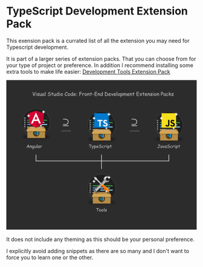 # TypeScript Development Extension Pack

This exension pack is a currated list of all the extension you may need for Typescript development.

It is part of a larger series of extension packs. That you can choose from for your type of project or preference. In addition I recommend installing some extra tools to make life easier: [Development Tools Extension Pack](https://marketplace.visualstudio.com/items?itemName=MarkusFalk.development-tools-extension-pack)

![](https://github.com/markusfalk/vscode-typescript-extension-pack/blob/development/typescript-development-extension-pack/vscode-front-end-development-extension-packs.png?raw=true)

It does not include any theming as this should be your personal preference.

I explicitly avoid adding snippets as there are so many and I don't want to force you to learn one or the other.
